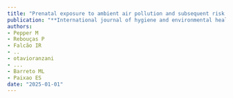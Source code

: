 ```yaml
---
title: "Prenatal exposure to ambient air pollution and subsequent risk of lower respiratory tract infections in childhood and adolescence: A systematic review"
publication: "**International journal of hygiene and environmental health**. 263:114473. <a href='https://doi.org/10.1016/j.ijheh.2024.114473' target='_blank' rel='noopener noreferrer'>10.1016/j.ijheh.2024.114473</a>"
authors:
- Pepper M
- Rebouças P
- Falcão IR
- ..
- otavioranzani
- ...
- Barreto ML
- Paixao ES
date: "2025-01-01"
---
```

